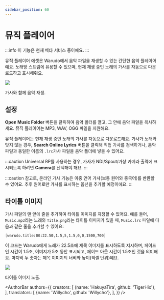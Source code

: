 ```yaml
---
sidebar_position: 60
---
```


# 뮤직 플레이어

:::info
이 기능은 현재 베타 서비스 중이에요.
:::

뮤직 플레이어 에셋은 Warudo에서 음악 파일을 재생할 수 있는 간단한 음악 플레이어예요. 노래방 스트림에 유용할 수 있으며, 현재 재생 중인 노래의 가사를 자동으로 다운로드하고 표시해줘요.

![](/doc-img/en-music-player-1.png)
<p class="img-desc">가사와 함께 음악 재생.</p>

## 설정

**Open Music Folder** 버튼을 클릭하여 음악 폴더를 열고, 그 안에 음악 파일을 복사하세요. 뮤직 플레이어는 MP3, WAV, OGG 파일을 지원해요.

뮤직 플레이어는 현재 재생 중인 노래의 가사를 자동으로 다운로드해요. 가사가 노래와 맞지 않는 경우, **Search Online Lyrics** 버튼을 클릭해 직접 가사를 검색하거나, 음악 파일과 동일한 이름의 `.lrc`가사 파일을 음악 폴더에 넣을 수 있어요.

:::caution
Universal RP를 사용하는 경우, 가사가 NDI/Spout/가상 카메라 출력에 표시되도록 하려면 **Camera**를 선택해야 해요.
:::

:::caution
참고로, 온라인 가사 기능은 이중 언어 가사(보통 원어와 중국어)를 반환할 수 있어요. 추후 원어로만 가사를 표시하는 옵션을 추가할 예정이에요.
:::

## 타이틀 이미지

가사 파일의 맨 앞에 줄을 추가하여 타이틀 이미지를 지정할 수 있어요. 예를 들어, `Music.mp3`라는 노래와 `Title.png`라는 타이틀 이미지가 있을 때, `Music.lrc` 파일에 다음과 같은 줄을 추가할 수 있어요:

```
[warudo.title:00:22.50,1.5,5,1.5,0,0,1500,700]
```

이 코드는 Warudo에게 노래가 22.5초에 제목 이미지를 표시하도록 지시하며, 페이드 인 시간이 1.5초, 이미지가 5초 동안 표시되고, 페이드 아웃 시간이 1.5초인 것을 의미해요. 마지막 두 숫자는 제목 이미지의 너비와 높이(픽셀 단위)예요.

![](/doc-img/en-music-player-2.png)
<p class="img-desc">타이틀 이미지 노출.</p>

<AuthorBar authors={{
  creators: [
    {name: 'HakuyaTira', github: 'TigerHix'},
  ],
  translators: [
    {name: 'Willycho', github: 'Willycho'},
  ],
}} />
